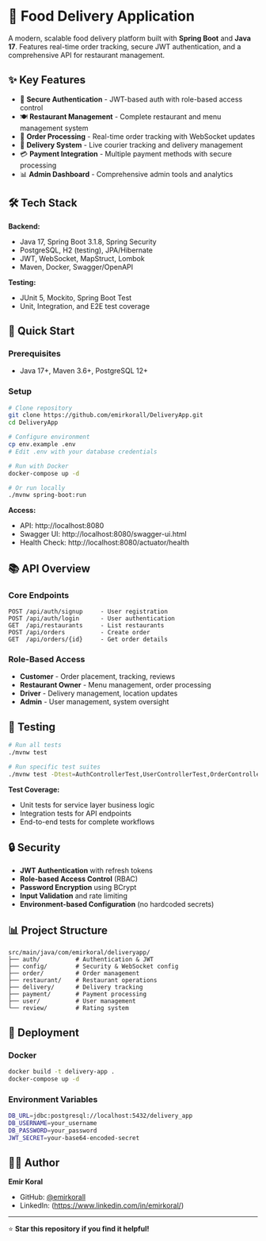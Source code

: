 # 🚀 Food Delivery Application

A modern, scalable food delivery platform built with **Spring Boot** and **Java 17**. Features real-time order tracking, secure JWT authentication, and a comprehensive API for restaurant management.

## ✨ Key Features

- 🔐 **Secure Authentication** - JWT-based auth with role-based access control
- 🍽️ **Restaurant Management** - Complete restaurant and menu management system
- 📱 **Order Processing** - Real-time order tracking with WebSocket updates
- 🚗 **Delivery System** - Live courier tracking and delivery management
- 💳 **Payment Integration** - Multiple payment methods with secure processing
- 📊 **Admin Dashboard** - Comprehensive admin tools and analytics

## 🛠️ Tech Stack

**Backend:**
- Java 17, Spring Boot 3.1.8, Spring Security
- PostgreSQL, H2 (testing), JPA/Hibernate
- JWT, WebSocket, MapStruct, Lombok
- Maven, Docker, Swagger/OpenAPI

**Testing:**
- JUnit 5, Mockito, Spring Boot Test
- Unit, Integration, and E2E test coverage

## 🚀 Quick Start

### Prerequisites
- Java 17+, Maven 3.6+, PostgreSQL 12+

### Setup
```bash
# Clone repository
git clone https://github.com/emirkorall/DeliveryApp.git
cd DeliveryApp

# Configure environment
cp env.example .env
# Edit .env with your database credentials

# Run with Docker
docker-compose up -d

# Or run locally
./mvnw spring-boot:run
```

**Access:**
- API: http://localhost:8080
- Swagger UI: http://localhost:8080/swagger-ui.html
- Health Check: http://localhost:8080/actuator/health

## 📚 API Overview

### Core Endpoints
```
POST /api/auth/signup     - User registration
POST /api/auth/login      - User authentication
GET  /api/restaurants     - List restaurants
POST /api/orders          - Create order
GET  /api/orders/{id}     - Get order details
```

### Role-Based Access
- **Customer** - Order placement, tracking, reviews
- **Restaurant Owner** - Menu management, order processing
- **Driver** - Delivery management, location updates
- **Admin** - User management, system oversight

## 🧪 Testing

```bash
# Run all tests
./mvnw test

# Run specific test suites
./mvnw test -Dtest=AuthControllerTest,UserControllerTest,OrderControllerTest
```

**Test Coverage:**
- Unit tests for service layer business logic
- Integration tests for API endpoints
- End-to-end tests for complete workflows

## 🔒 Security

- **JWT Authentication** with refresh tokens
- **Role-based Access Control** (RBAC)
- **Password Encryption** using BCrypt
- **Input Validation** and rate limiting
- **Environment-based Configuration** (no hardcoded secrets)

## 📊 Project Structure

```
src/main/java/com/emirkoral/deliveryapp/
├── auth/          # Authentication & JWT
├── config/        # Security & WebSocket config
├── order/         # Order management
├── restaurant/    # Restaurant operations
├── delivery/      # Delivery tracking
├── payment/       # Payment processing
├── user/          # User management
└── review/        # Rating system
```

## 🐳 Deployment

### Docker
```bash
docker build -t delivery-app .
docker-compose up -d
```

### Environment Variables
```bash
DB_URL=jdbc:postgresql://localhost:5432/delivery_app
DB_USERNAME=your_username
DB_PASSWORD=your_password
JWT_SECRET=your-base64-encoded-secret
```

## 👨‍💻 Author

**Emir Koral**
- GitHub: [@emirkorall](https://github.com/emirkorall)
- LinkedIn: (https://www.linkedin.com/in/emirkoral/)

---

⭐ **Star this repository if you find it helpful!** 
